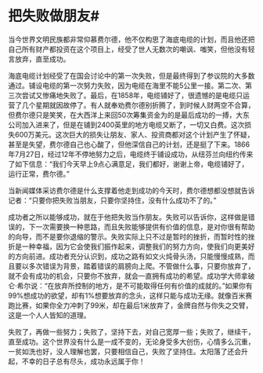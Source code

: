 # 把失败做朋友#
当今世界文明民族都非常仰慕费尔德，他不仅构思了海底电缆的计划，而且他还把自己所有财产都投资在这个项目上，经受了世人无数次的嘲讽、嗤笑，但他没有轻言放弃，直至成功。 

海底电缆计划经受了在国会讨论中的第一次失败，但是最终得到了参议院的大多数通过。铺设电缆的第一次努力失败，因为电缆在海里不能5公里一接。第二次、第三次尝试又惨痛地失败了。最后，在1858年，电缆铺好了，很遗憾的是电缆只运营了几个星期就因故停了。有人就奉劝费尔德别折腾了，到时候人财两空不合算，但费尔德只是笑笑，在大西洋上来回50次筹集资金为的是最后成功的一搏，大东公司加入进来了，但是在铺到2400英里的地方电缆又断了，一切又白费。这次损失600万美元。这次巨大的损失让朋友、家人、投资商都对这个计划产生了怀疑，甚至是失望，费尔德自己也心酸了，但他深信自己的计划，还是挺了下来。1866年7月27日，经过12年不停地努力之后，电缆终于铺设成功，从纽芬兰向纽约传来了如下信息：“我们今天早上9点心满意足，我们都好，谢谢上帝，电缆铺好了，运行正常，费尔德。” 

当新闻媒体采访费尔德是什么支撑着他走到成功的今天时，费尔德想都没想就告诉记者：“只要你把失败当朋友，只要你坚持住，没有什么成功不了的。” 

成功者之所以能够成功，就在于他把失败当作朋友。失败可以告诉你，这样做是错误的，下一次需要换一种思路，而且失败能够提供有价值的信息，是对你很有帮助的向导，而不是要你退缩的警示。失败实际上只不过是暂时的挫折，而暂时性的挫折是一种幸福，因为它会使我们振作起来，调整我们的努力方向，使我们向更美好的方向前进。成功者充分认识到，成功之路有如文火炖骨头汤，只能慢慢成熟，而且要以多次错误为背景，踏着错误的肩膀向上爬。不管做什么事，只要你放弃了，就不会有成功的机会，只要你不放弃，就会一直拥有成功的希望。成功学大师拿破仑·希尔说：“在放弃所控制的地方，是不可能取得任何有价值的成就的。”如果你有99%想成功的欲望，却有1%想要放弃的念头，这样只能与成功无缘。就像百米赛跑比赛，如果你全力冲刺了99米，却在最后1米放弃了，金牌自然与你失之交臂，这是一个人人皆知的道理。 

失败了，再做一些努力；失败了，坚持下去，对自己宽厚一些；失败了，继续干，直至成功。这个世界没有什么是一成不变的，无论身受多大创伤，心情多么沉重，一贫如洗也好，没人理解也罢，只要相信自己，失败了坚持住。太阳落了还会升起，不幸的日子总有尽头，成功永远属于你！
  